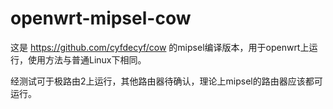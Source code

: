 # openwrt-mipsel-cow

这是 https://github.com/cyfdecyf/cow 的mipsel编译版本，用于openwrt上运行，使用方法与普通Linux下相同。

经测试可于极路由2上运行，其他路由器待确认，理论上mipsel的路由器应该都可运行。
